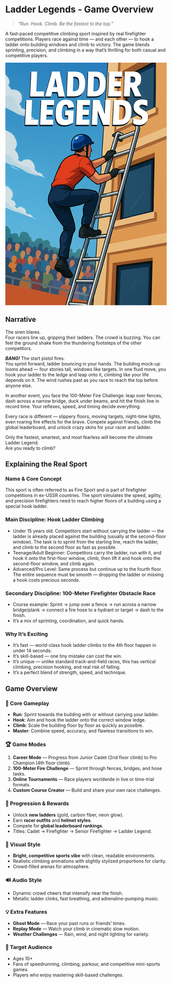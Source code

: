 # Ladder Legends - Game Overview

> *“Run. Hook. Climb. Be the fastest to the top.”*

A fast-paced competitive climbing sport inspired by real firefighter competitions. Players race against time — and each other — to hook a ladder onto building windows and climb to victory. The game blends sprinting, precision, and climbing in a way that’s thrilling for both casual and competitive players.

![LadderLegends](./LadderLegends.jpg)

## Narrative

The siren blares.\
Four racers line up, gripping their ladders. The crowd is buzzing. You can feel the ground shake from the thundering footsteps of the other competitors.

_**BANG!**_ The start pistol fires.\
You sprint forward, ladder bouncing in your hands. The building mock-up looms ahead — four stories tall, windows like targets. In one fluid move, you hook your ladder to the ledge and leap onto it, climbing like your life depends on it. The wind rushes past as you race to reach the top before anyone else.

In another event, you face the 100-Meter Fire Challenge: leap over fences, dash across a narrow bridge, duck under beams, and hit the finish line in record time. Your reflexes, speed, and timing decide everything.

Every race is different — slippery floors, moving targets, night-time lights, even roaring fire effects for the brave. Compete against friends, climb the global leaderboard, and unlock crazy skins for your racer and ladder.

Only the fastest, smartest, and most fearless will become the ultimate Ladder Legend.\
Are you ready to climb?

## Explaining the Real Sport

### Name & Core Concept

This sport is often referred to as Fire Sport and is part of firefighter competitions in ex-USSR countries. The sport simulates the speed, agility, and precision firefighters need to reach higher floors of a building using a special hook ladder.

### Main Discipline: Hook Ladder Climbing

- Under 15 years old: Competitors start without carrying the ladder — the ladder is already placed against the building (usually at the second-floor window). The task is to sprint from the starting line, reach the ladder, and climb to the second floor as fast as possible.
- Teenage/Adult Beginner: Competitors carry the ladder, run with it, and hook it onto the first-floor window, climb, then lift it and hook onto the second-floor window, and climb again.
- Advanced/Pro Level: Same process but continue up to the fourth floor. The entire sequence must be smooth — dropping the ladder or missing a hook costs precious seconds.

### Secondary Discipline: 100-Meter Firefighter Obstacle Race

- Course example: Sprint → jump over a fence → run across a narrow bridge/plank → connect a fire hose to a hydrant or target → dash to the finish.
- It’s a mix of sprinting, coordination, and quick hands.

### Why It’s Exciting

- It’s fast — world-class hook ladder climbs to the 4th floor happen in under 14 seconds.
- It’s skill-based — one tiny mistake can cost the win.
- It’s unique — unlike standard track-and-field races, this has vertical climbing, precision hooking, and real risk of falling.
- It’s a perfect blend of strength, speed, and technique.

## Game Overview

### 📌 Core Gameplay

* **Run**: Sprint towards the building with or without carrying your ladder.
* **Hook**: Aim and hook the ladder onto the correct window ledge.
* **Climb**: Scale the building floor by floor as quickly as possible.
* **Master**: Combine speed, accuracy, and flawless transitions to win.

### 🏆 Game Modes

1. **Career Mode** — Progress from Junior Cadet (2nd floor climb) to Pro Champion (4th floor climb).
2. **100-Meter Fire Challenge** — Sprint through fences, bridges, and hose tasks.
3. **Online Tournaments** — Race players worldwide in live or time-trial formats.
4. **Custom Course Creator** — Build and share your own race challenges.

### 🔑 Progression & Rewards

* Unlock **new ladders** (gold, carbon fiber, neon glow).
* Earn **racer outfits** and **helmet styles**.
* Compete for **global leaderboard rankings**.
* Titles: Cadet → Firefighter → Senior Firefighter → Ladder Legend.

### 🎨 Visual Style

* **Bright, competitive sports vibe** with clean, readable environments.
* Realistic climbing animations with slightly stylized proportions for clarity.
* Crowd-filled arenas for atmosphere.

### 🔊 Audio Style

* Dynamic crowd cheers that intensify near the finish.
* Metallic ladder clinks, fast breathing, and adrenaline-pumping music.

### 💡 Extra Features

* **Ghost Mode** — Race your past runs or friends’ times.
* **Replay Mode** — Watch your climb in cinematic slow motion.
* **Weather Challenges** — Rain, wind, and night lighting for variety.

### 🎯 Target Audience

* Ages 10+
* Fans of speedrunning, climbing, parkour, and competitive mini-sports games.
* Players who enjoy mastering skill-based challenges.
